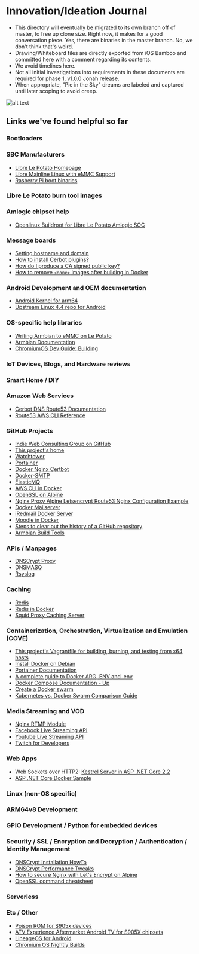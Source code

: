 # Innovation/Ideation Journal
- This directory will eventually be migrated to its own branch off of master, to free up clone size. Right now, it makes for a good conversation piece. Yes, there are binaries in the master branch. No, we don't think that's weird.
- Drawing/Whiteboard files are directly exported from iOS Bamboo and committed here with a comment regarding its contents.
- We avoid timelines here.
- Not all initial investigations into requirements in these documents are required for phase 1, v1.0.0 Jonah release.
- When appropriate, "Pie in the Sky" dreams are labeled and captured until later scoping to avoid creep.

<style>
img[] {
  width: 50%;
  border: none;
  text-align: center;
  background: none;
}
</style>

[logo]: https://github.com/jonmcquade/docker-intranet/journal/iwc.png "Indie Web Consulting, Tacoma, WA"
[aedan]: https://github.com/jonmcquade/docker-intranet/blob/master/journal/484AAC3C-2B16-4C02-B964-53B5AAE146F5.png "Project AEDAN"
[thanos]: https://github.com/jonmcquade/docker-intranet/blob/master/journal/D2FF716A-8417-421B-A733-CFE26A121B42.png "Terminal/HTTPS/Android v.N Operating System"
[specs]: https://github.com/jonmcquade/docker-intranet/blob/master/journal/2DEB7871-0BC5-495E-9B08-71AAA75427B9.png "Hardware specifications"
[infinity]: https://github.com/jonmcquade/docker-intranet/blob/master/journal/4DD99231-94AA-4814-B3A5-57502F003291.png "Infinity Bootloader"
[cost-breakdown]: https://github.com/jonmcquade/docker-intranet/blob/master/journal/217EEA2D-CA0B-4C04-98DB-600388F2CAF0.png
[partitions-sd]: https://github.com/jonmcquade/docker-intranet/blob/master/journal/A4A86962-B32A-417A-BED3-6EE96C588C9C.png "SD Boot Partitions"
[partitions-emmc]: https://github.com/jonmcquade/docker-intranet/blob/master/journal/ABAD1D2E-FB59-4BED-B4CA-88F23253AD63.png "eMMC Boot Partitions" 
[firmware-composition-1]: https://github.com/jonmcquade/docker-intranet/blob/master/journal/F0F65D7B-0232-43C5-A720-C22AC69AE609.png "Firmware Composition Page 1"
[firmware-composition-2]: https://github.com/jonmcquade/docker-intranet/blob/master/journal/FADA0817-643E-4D8C-92F0-BF577D9DAB7A.png "Firmware Composition Page 2" 
[firmware-todo-1]: https://github.com/jonmcquade/docker-intranet/blob/master/journal/3149A497-43F1-4878-B1BD-CF58A5806C9B.png "Firmware ToDo Page 1"
[firmware-todo-2]: https://github.com/jonmcquade/docker-intranet/blob/master/journal/1F8F7597-5FCC-48EF-BEED-F16309982257.png "Firmware ToDo Page 2"
[firmware-todo-3]: https://github.com/jonmcquade/docker-intranet/blob/master/journal/71099C95-3DAC-44BB-95A8-55B37DA83AB2.png "Firmware ToDo Page 3"
[firmware-test-notes-1]: https://github.com/jonmcquade/docker-intranet/blob/master/journal/F6F57D26-BA94-44C7-AF43-7DDA61E0470F.png "Firmware tests notes Page 1"
[firmware-test-notes-2]: https://github.com/jonmcquade/docker-intranet/blob/master/journal/1F8F7597-5FCC-48EF-BEED-F16309982257.png "Firmware tests notes Page 2"
[firmware-test-notes-3]: https://github.com/jonmcquade/docker-intranet/blob/master/journal/BC73026E-E341-42A2-81D2-0AFD3614C3A4.png "Firmware tests notes Pages 3"
[firmware-test-notes-4]: https://github.com/jonmcquade/docker-intranet/blob/master/journal/AFCC3E65-8697-453B-B216-56DF4F8477C0.png "Firmware tests notes Pages 4"
[firmware-test-notes-5]: https://github.com/jonmcquade/docker-intranet/blob/master/journal/C2F0EF42-9139-4BF9-AFEE-7A507B11CF1F.png "Firmware tests notes Pages 5"
[firmware-test-notes-6]: https://github.com/jonmcquade/docker-intranet/blob/master/journal/923FD070-1B43-4E3E-AFD9-4DE0EA4D8740.png "Firmware tests notes Pages 6"
[firmware-test-notes-7]: https://github.com/jonmcquade/docker-intranet/blob/master/journal/182F2CF4-1F65-4E56-BDB0-2914E4F326C0.png "Firmware tests notes Pages 7"

![alt text][logo]

## Links we've found helpful so far

### Bootloaders

### SBC Manufacturers
- [Libre Le Potato Homepage](https://libre.computer/products/boards/aml-s905x-cc/)
- [Libre Mainline Linux with eMMC Support](https://libre.computer/2018/04/08/aml-s905x-cc-mainline-linux-preview-image-8-with-emmc-support/)
- [Rasberry Pi boot binaries](https://github.com/andreiw/RaspberryPiPkg/tree/master/Binary/prebuilt/2019Feb18-GCC5/RELEASE)

### Libre Le Potato burn tool images 

### Amlogic chipset help 
- [Openlinux Buildroot for Libre Le Potato Amlogic SOC](http://share.loverpi.com/board/libre-computer-project/libre-computer-board-aml-s905x-cc/soc-amlogic/buildroot/buildroot_openlinux_kernel_4.9_20170814_s905x.pdf)

### Message boards
- [Setting hostname and domain](https://unix.stackexchange.com/questions/322883/how-to-correctly-set-hostname-and-domain-name)
- [How to install Cerbot plugins?](https://devops.stackexchange.com/questions/3757/how-to-install-certbot-plugins)
- [How do I produce a CA signed public key?](https://security.stackexchange.com/questions/108508/how-do-i-produce-a-ca-signed-public-key)
- [How to remove `<none>` images after building in Docker](https://forums.docker.com/t/how-to-remove-none-images-after-building/7050)  

### Android Development and OEM documentation
- [Android Kernel for arm64](https://android.googlesource.com/kernel/arm64/)
- [Upstream Linux 4.4 repo for Android](https://android.googlesource.com/kernel/common/+/refs/heads/upstream-linux-4.4.y)

### OS-specific help libraries
- [Writing Armbian to eMMC on Le Potato](https://forum.armbian.com/topic/5668-le-potato-writing-armbian-to-emmc/)
- [Armbian Documentation](https://docs.armbian.com/)
- [ChromiumOS Dev Guide: Building](https://chromium.googlesource.com/chromiumos/docs/+/master/developer_guide.md#building-chromium-os)

### IoT Devices, Blogs, and Hardware reviews

### Smart Home / DIY

### Amazon Web Services
- [Cerbot DNS Route53 Documentation](https://certbot-dns-route53.readthedocs.io/en/stable/)
- [Route53 AWS CLI Reference](https://docs.aws.amazon.com/cli/latest/reference/route53/index.html)

### GitHub Projects
- [Indie Web Consulting Group on GitHub](https://github.com/indiewebconsulting)
- [This project's home](https://github.com/jonmcquade/docker-intranet)
- [Watchtower](https://github.com/v2tec/watchtower)
- [Portainer](https://github.com/portainer/portainer-compose/blob/master/docker-compose.yml)
- [Docker Nginx Certbot](https://github.com/staticfloat/docker-nginx-certbot)
- [Docker-SMTP](https://github.com/namshi/docker-smtp)
- [ElasticMQ](https://github.com/softwaremill/elasticmq)
- [AWS CLI in Docker](https://github.com/mikesir87/aws-cli-docker)
- [OpenSSL on Alpine](https://github.com/gitphill/openssl-alpine)
- [Nginx Proxy Alpine Letsencrypt Route53 Nginx Configuration Example](https://github.com/tokyohomesoc/nginx-proxy-alpine-letsencrypt-route53/blob/Release/nginx.conf)
- [Docker Mailserver](https://github.com/tomav/docker-mailserver)
- [iRedmail Docker Server](https://github.com/lejmr/iredmail-docker)
- [Moodle in Docker](https://github.com/moodlehq/moodle-docker)
- [Steps to clear out the history of a GitHub repository](https://gist.github.com/stephenhardy/5470814)
- [Armbian Build Tools](https://github.com/armbian/build)

### APIs / Manpages
- [DNSCrypt Proxy](http://manpages.ubuntu.com/manpages/xenial/man8/dnscrypt-proxy.8.html)
- [DNSMASQ](http://www.thekelleys.org.uk/dnsmasq/docs/dnsmasq-man.html)
- [Rsyslog](https://linux.die.net/man/8/rsyslogd)

### Caching
- [Redis](https://github.com/docker-library/redis)
- [Redis in Docker](https://hub.docker.com/_/redis)
- [Squid Proxy Caching Server](https://linux.die.net/man/8/squid)

### Containerization, Orchestration, Virtualization and Emulation (COVE)
- [This project's Vagrantfile for building, burning, and testing from x64 hosts](https://github.com/jonmcquade/docker-intranet/blob/master/Vagrantfile)
- [Install Docker on Debian](https://docs.docker.com/install/linux/docker-ce/debian/#install-docker-ce-1)
- [Portainer Documentation](https://portainer.readthedocs.io/en/latest/deployment.html)
- [A complete guide to Docker ARG, ENV and .env](https://vsupalov.com/docker-arg-env-variable-guide/)
- [Docker Compose Documentation - Up](https://docs.docker.com/compose/reference/up/)
- [Create a Docker swarm](https://docs.docker.com/engine/swarm/swarm-tutorial/create-swarm/)
- [Kubernetes vs. Docker Swarm Comparison Guide](https://hackernoon.com/kubernetes-vs-docker-swarm-a-complete-comparison-guide-15ba3ac6f750)

### Media Streaming and VOD
- [Nginx RTMP Module](https://github.com/arut/nginx-rtmp-module)
- [Facebook Live Streaming API](https://developers.facebook.com/docs/live-video-api)
- [Youtube Live Streaming API](https://developers.google.com/youtube/v3/live/getting-started)
- [Twitch for Developers](https://dev.twitch.tv/why-twitch/)

### Web Apps
- Web Sockets over HTTP2: [Kestrel Server in ASP .NET Core 2.2](https://docs.microsoft.com/en-us/aspnet/core/fundamentals/servers/kestrel?view=aspnetcore-2.2)
- [ASP .NET Core Docker Sample](https://github.com/dotnet/dotnet-docker/blob/master/samples/aspnetapp/README.md)

### Linux (non-OS specific)

### ARM64v8 Development

### GPIO Development / Python for embedded devices

### Security / SSL / Encryption and Decryption / Authentication / Identity Management
- [DNSCrypt Installation HowTo](https://www.linuxuprising.com/2018/10/install-and-enable-dnscrypt-proxy-2-in.html)
- [DNSCrypt Performance Tweaks](https://github.com/jedisct1/dnscrypt-proxy/wiki/Caching)
- [How to secure Nginx with Let's Encrypt on Alpine](https://www.cyberciti.biz/faq/how-to-install-letsencrypt-free-ssltls-for-nginx-certificate-on-alpine-linux/)
- [OpenSSL command cheatsheet](https://medium.freecodecamp.org/openssl-command-cheatsheet-b441be1e8c4a)

### Serverless

### Etc / Other
- [Poison ROM for S905x devices](https://forum.xda-developers.com/android-stick--console-computers/amlogic/s905x-devices-poison-rom-t3803867)
- [ATV Experience Aftermarket Android TV for S905X chipsets](https://www.atvxperience.com/#link_tab-S905X)
- [LineageOS for Android](https://lineageos.org/)
- [Chromium OS Nightly Builds](https://chromium.arnoldthebat.co.uk/?dir=.%2Fdaily)
